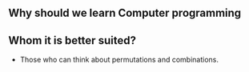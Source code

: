 ## Why should we learn Computer programming


## Whom it is better suited?

* Those who can think about permutations and combinations.



